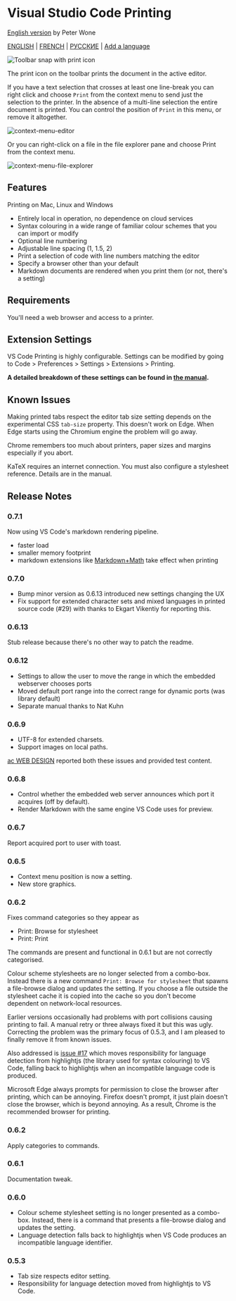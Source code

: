 # Visual Studio Code Printing

[English version](https://github.com/PeterWone/vsc-print) by Peter Wone

[ENGLISH](blob/master/readme.md) | [FRENCH](blob/master/readme.fra.md) | [РУССКИЕ](blob/master/readme.rus.md) | [Add a language](blob/master/how-to-add-a-language.md)

![Toolbar snap with print icon](https://user-images.githubusercontent.com/5498936/53408273-d853d480-3a09-11e9-8936-d37189dce8c5.PNG)

The print icon on the toolbar prints the document in the active editor.

If you have a text selection that crosses at least one line-break you can right click and choose `Print` from the context menu to send just the selection to the printer. In the absence of a multi-line selection the entire document is printed. You can control the position of `Print` in this menu, or remove it altogether.

![context-menu-editor](https://user-images.githubusercontent.com/5498936/53408378-05a08280-3a0a-11e9-8e88-0088089e0d07.png)

Or you can right-click on a file in the file explorer pane and choose Print from the context menu.

![context-menu-file-explorer](https://user-images.githubusercontent.com/5498936/53408376-05a08280-3a0a-11e9-9912-31e869db64d5.png)

## Features

Printing on Mac, Linux and Windows

* Entirely local in operation, no dependence on cloud services
* Syntax colouring in a wide range of familiar colour schemes that you can import or modify
* Optional line numbering
* Adjustable line spacing (1, 1.5, 2)
* Print a selection of code with line numbers matching the editor
* Specify a browser other than your default
* Markdown documents are rendered when you print them (or not, there's a setting)

## Requirements

You'll need a web browser and access to a printer.

## Extension Settings

VS Code Printing is highly configurable. Settings can be modified by going to Code > Preferences > Settings > Extensions > Printing.

**A detailed breakdown of these settings can be found in [the manual](https://github.com/PeterWone/vsc-print/blob/master/manual.md).**

## Known Issues

Making printed tabs respect the editor tab size setting depends on the experimental CSS `tab-size` property. This doesn't work on Edge. When Edge starts using the Chromium engine the problem will go away.

Chrome remembers too much about printers, paper sizes and margins especially if you abort.

KaTeX requires an internet connection. You must also configure a stylesheet reference. Details are in the manual.

## Release Notes

### 0.7.1
Now using VS Code's markdown rendering pipeline.
- faster load
- smaller memory footprint
- markdown extensions like [Markdown+Math](https://marketplace.visualstudio.com/items?itemName=goessner.mdmath) take effect when printing

### 0.7.0
- Bump minor version as 0.6.13 introduced new settings changing the UX
- Fix support for extended character sets and mixed languages in printed source code (#29) with thanks to Ekgart Vikentiy for reporting this.

### 0.6.13

Stub release because there's no other way to patch the readme.

### 0.6.12

- Settings to allow the user to move the range in which the embedded webserver chooses ports
- Moved default port range into the correct range for dynamic ports (was library default)
- Separate manual thanks to Nat Kuhn

### 0.6.9

- UTF-8 for extended charsets.
- Support images on local paths.

[ac WEB DESIGN](http://www.ac-webdesign.ch/) reported both these issues and provided test content.

### 0.6.8

- Control whether the embedded web server announces which port it acquires (off by default).
- Render Markdown with the same engine VS Code uses for preview.

### 0.6.7

Report acquired port to user with toast.

### 0.6.5

- Context menu position is now a setting.
- New store graphics.

### 0.6.2

Fixes command categories so they appear as

- Print: Browse for stylesheet
- Print: Print

The commands are present and functional in 0.6.1 but are not correctly categorised.

Colour scheme stylesheets are no longer selected from a combo-box. Instead there is a new command `Print: Browse for stylesheet` that spawns a file-browse dialog and updates the setting. If you choose a file outside the stylesheet cache it is copied into the cache so you don't become dependent on network-local resources.

Earlier versions occasionally had problems with port collisions causing printing to fail. A manual retry or three always fixed it but this was ugly. Correcting the problem was the primary focus of 0.5.3, and I am pleased to finally remove it from known issues.

Also addressed is [issue #17](https://github.com/PeterWone/vsc-print/issues/17) which moves responsibility for language detection from highlightjs (the library used for syntax colouring) to VS Code, falling back to highlightjs when an incompatible language code is produced.

Microsoft Edge always prompts for permission to close the browser after printing, which can be annoying.
Firefox doesn't prompt, it just plain doesn't close the browser, which is beyond annoying. As a result, Chrome is the recommended browser for printing.

### 0.6.2

Apply categories to commands.

### 0.6.1

Documentation tweak.

### 0.6.0

- Colour scheme stylesheet setting is no longer presented as a combo-box. Instead, there is a command that presents a file-browse dialog and updates the setting.
- Language detection falls back to highlightjs when VS Code produces an incompatible language identifier.

### 0.5.3

- Tab size respects editor setting.
- Responsibility for language detection moved from highlightjs to VS Code.

